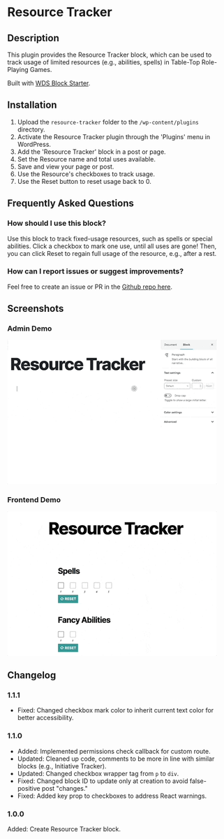 # Resource Tracker #

## Description ##
This plugin provides the Resource Tracker block, which can be used to track usage of limited resources (e.g., abilities, spells) in Table-Top Role-Playing Games.

Built with [WDS Block Starter](https://github.com/WebDevStudios/wds-block-starter).

## Installation ##

1. Upload the `resource-tracker` folder to the `/wp-content/plugins` directory.
2. Activate the Resource Tracker plugin through the 'Plugins' menu in WordPress.
3. Add the 'Resource Tracker' block in a post or page.
4. Set the Resource name and total uses available.
5. Save and view your page or post.
6. Use the Resource's checkboxes to track usage.
7. Use the Reset button to reset usage back to 0.

## Frequently Asked Questions ##

### How should I use this block? ###
Use this block to track fixed-usage resources, such as spells or special abilities. Click a checkbox to mark one use, until all uses are gone! Then, you can click Reset to regain full usage of the resource, e.g., after a rest.

### How can I report issues or suggest improvements? ###
Feel free to create an issue or PR in the [Github repo here](https://github.com/ravewebdev/resource-tracker).

## Screenshots ##

### Admin Demo ###
![Admin Demo](assets/screenshot-1.gif)

### Frontend Demo ###
![Frontend Demo](assets/screenshot-2.gif)

## Changelog ##

### 1.1.1 ###
* Fixed: Changed checkbox mark color to inherit current text color for better accessibility.

### 1.1.0 ###
* Added: Implemented permissions check callback for custom route.
* Updated: Cleaned up code, comments to be more in line with similar blocks (e.g., Initiative Tracker).
* Updated: Changed checkbox wrapper tag from `p` to `div`.
* Fixed: Changed block ID to update only at creation to avoid false-positive post "changes."
* Fixed: Added key prop to checkboxes to address React warnings.

### 1.0.0 ###
Added: Create Resource Tracker block.
